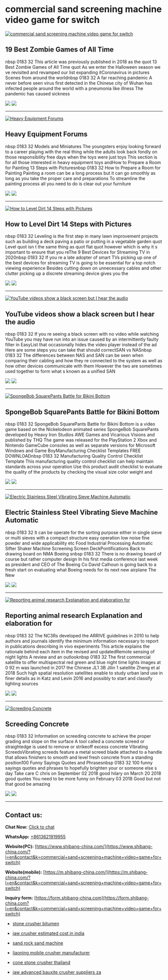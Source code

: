 # commercial sand screening machine video game for switch

<a href="https://swt.shibang-china.com/?l=en&img&k=commercial+sand+screening+machine+video+game+for+switch" target="_blank">![commercial sand screening machine video game for switch](http://static.shibang-china.com/all-800x300/362.jpg)</a>

## 19 Best Zombie Games of All Time
nbsp 0183 32 This article was previously published in 2018 as the quot 13 Best Zombie Games of All Time quot As we enter the Halloween season we ve revisited and revamped our list expanding itCoronavirus in pictures Scenes from around the worldnbsp 0183 32 A far reaching pandemic A never before seen virus first detected in the Chinese city of Wuhan has infected people around the world with a pneumonia like illness The pandemic has caused sickness


<a href="https://whatsapp.shibangsoft.com/WhatsApp.php" target="_blank" title="WhatsApp">![](http://static.shibang-china.com/icon/whatsapp.png)</a> <a href="https://swt.shibang-china.com/?l=en&icon&k=commercial+sand+screening+machine+video+game+for+switch" target="_blank">![](http://static.shibang-china.com/icon/chat-en.png)</a>

---

<a href="https://swt.shibang-china.com/?l=en&img&k=commercial+sand+screening+machine+video+game+for+switch" target="_blank">![Heavy Equipment Forums](http://static.shibang-china.com/all-800x300/282.jpg)</a>

## Heavy Equipment Forums
nbsp 0183 32 Models and Miniatures The youngsters enjoy looking forward to a career playing with the real thing while the adults look back fondly on those responsibility free days when the toys were just toys This section is for all those interested in heavy equipment toys andHow to Prepare a Room for Painting 13 Steps with Picturesnbsp 0183 32 How to Prepare a Room for Painting Painting a room can be a long process but it can go smoothly as long as you take the proper care and preparations To streamline the painting process all you need to do is clear out your furniture


<a href="https://whatsapp.shibangsoft.com/WhatsApp.php" target="_blank" title="WhatsApp">![](http://static.shibang-china.com/icon/whatsapp.png)</a> <a href="https://swt.shibang-china.com/?l=en&icon&k=commercial+sand+screening+machine+video+game+for+switch" target="_blank">![](http://static.shibang-china.com/icon/chat-en.png)</a>

---

<a href="https://swt.shibang-china.com/?l=en&img&k=commercial+sand+screening+machine+video+game+for+switch" target="_blank">![How to Level Dirt 14 Steps with Pictures](http://static.shibang-china.com/all-800x300/1010.jpg)</a>

## How to Level Dirt 14 Steps with Pictures
nbsp 0183 32 Leveling is the first step in many lawn improvement projects such as building a deck paving a patio or putting in a vegetable garden quot Level quot isn t the same thing as quot flat quot however which is why it s important to ensure that you reThe 9 Best Devices for Streaming TV in 2020nbsp 0183 32 If you re a late adopter of smart TVs picking up one of the best devices for streaming TV is going to be essential for a top notch viewing experience Besides cutting down on unnecessary cables and other clutter picking up a discrete streaming device gives you the


<a href="https://whatsapp.shibangsoft.com/WhatsApp.php" target="_blank" title="WhatsApp">![](http://static.shibang-china.com/icon/whatsapp.png)</a> <a href="https://swt.shibang-china.com/?l=en&icon&k=commercial+sand+screening+machine+video+game+for+switch" target="_blank">![](http://static.shibang-china.com/icon/chat-en.png)</a>

---

<a href="https://swt.shibang-china.com/?l=en&img&k=commercial+sand+screening+machine+video+game+for+switch" target="_blank">![YouTube videos show a black screen but I hear the audio](http://static.shibang-china.com/all-800x300/967.jpg)</a>

## YouTube videos show a black screen but I hear the audio
nbsp 0183 32 If you re seeing a black screen with no video while watching YouTube you may have run into an issue caused by an intermittently faulty filter in EasyList that occasionally hides the video player instead of the ad Here are some steps you can take that should correctSAN vs NASnbsp 0183 32 The differences between NAS and SAN can be seen when comparing their cabling and how they re connected to the system as well as how other devices communicate with them However the two are sometimes used together to form what s known as a unified SAN


<a href="https://whatsapp.shibangsoft.com/WhatsApp.php" target="_blank" title="WhatsApp">![](http://static.shibang-china.com/icon/whatsapp.png)</a> <a href="https://swt.shibang-china.com/?l=en&icon&k=commercial+sand+screening+machine+video+game+for+switch" target="_blank">![](http://static.shibang-china.com/icon/chat-en.png)</a>

---

<a href="https://swt.shibang-china.com/?l=en&img&k=commercial+sand+screening+machine+video+game+for+switch" target="_blank">![SpongeBob SquarePants Battle for Bikini Bottom](http://static.shibang-china.com/all-800x300/524.jpg)</a>

## SpongeBob SquarePants Battle for Bikini Bottom
nbsp 0183 32 SpongeBob SquarePants Battle for Bikini Bottom is a video game based on the Nickelodeon animated series SpongeBob SquarePants developed by Heavy Iron Studios AWE Games and Vicarious Visions and published by THQ The game was released for the PlayStation 2 Xbox and Nintendo GameCube consoles as well as separate versions for Microsoft Windows and Game BoyManufacturing Checklist Templates FREE DOWNLOADnbsp 0183 32 Manufacturing Quality Control Checklist Template This manufacturing quality control checklist can help maintain standards across your operation Use this product audit checklist to evaluate the quality of the products by checking the visual size color weight and


<a href="https://whatsapp.shibangsoft.com/WhatsApp.php" target="_blank" title="WhatsApp">![](http://static.shibang-china.com/icon/whatsapp.png)</a> <a href="https://swt.shibang-china.com/?l=en&icon&k=commercial+sand+screening+machine+video+game+for+switch" target="_blank">![](http://static.shibang-china.com/icon/chat-en.png)</a>

---

<a href="https://swt.shibang-china.com/?l=en&img&k=commercial+sand+screening+machine+video+game+for+switch" target="_blank">![Electric Stainless Steel Vibrating Sieve Machine Automatic](http://static.shibang-china.com/all-800x300/1429.jpg)</a>

## Electric Stainless Steel Vibrating Sieve Machine Automatic
nbsp 0183 32 It can be operate for the sorting purpose either in single sieve or multi sieves with a compact structure easy operation low noise fine powder and wide applicability etc Food Industrial Processing Automatic Sifter Shaker Machine Screening Screen DeckPontifications Back to drawing board on NMA Boeing snbsp 0183 32 There is no drawing board of course but rather computer design In his first media conference last week as president and CEO of The Boeing Co David Calhoun is going back to a fresh start on evaluating what Boeing needs for its next new airplane The New


<a href="https://whatsapp.shibangsoft.com/WhatsApp.php" target="_blank" title="WhatsApp">![](http://static.shibang-china.com/icon/whatsapp.png)</a> <a href="https://swt.shibang-china.com/?l=en&icon&k=commercial+sand+screening+machine+video+game+for+switch" target="_blank">![](http://static.shibang-china.com/icon/chat-en.png)</a>

---

<a href="https://swt.shibang-china.com/?l=en&img&k=commercial+sand+screening+machine+video+game+for+switch" target="_blank">![Reporting animal research Explanation and elaboration for](http://static.shibang-china.com/all-800x300/935.jpg)</a>

## Reporting animal research Explanation and elaboration for
nbsp 0183 32 The NC3Rs developed the ARRIVE guidelines in 2010 to help authors and journals identify the minimum information necessary to report in publications describing in vivo experiments This article explains the rationale behind each item in the revised and updatedRemote sensing of night lights A review and an outlooknbsp 0183 32 The first commercial satellite to offer multispectral red green and blue night time lights images at 0 92 m was launched in 2017 the Chinese JL1 3B Jilin 1 satellite Zheng et al 2018 Such high spatial resolution satellites enable to study urban land use in finer details as in Katz and Levin 2016 and possibly to start and classify lighting sources


<a href="https://whatsapp.shibangsoft.com/WhatsApp.php" target="_blank" title="WhatsApp">![](http://static.shibang-china.com/icon/whatsapp.png)</a> <a href="https://swt.shibang-china.com/?l=en&icon&k=commercial+sand+screening+machine+video+game+for+switch" target="_blank">![](http://static.shibang-china.com/icon/chat-en.png)</a>

---

<a href="https://swt.shibang-china.com/?l=en&img&k=commercial+sand+screening+machine+video+game+for+switch" target="_blank">![Screeding Concrete](http://static.shibang-china.com/all-800x300/904.jpg)</a>

## Screeding Concrete
nbsp 0183 32 Information on screeding concrete to achieve the proper grading and slope on the surface A tool called a concrete screed or straightedge is used to remove or strikeoff excess concrete Vibrating ScreedsVibrating screeds feature a metal screed blade attached to a handle that allows finishers to smooth and level fresh concrete from a standing position100 Funny Sayings Quotes and Phrasesnbsp 0183 32 100 funny sayings quotes and phrases to hopefully brighten your or someone else s day Take care C chris on September 02 2018 good hilary on March 20 2018 good quotes You need to be more funny on February 03 2018 Good but not that good be amazing


<a href="https://whatsapp.shibangsoft.com/WhatsApp.php" target="_blank" title="WhatsApp">![](http://static.shibang-china.com/icon/whatsapp.png)</a> <a href="https://swt.shibang-china.com/?l=en&icon&k=commercial+sand+screening+machine+video+game+for+switch" target="_blank">![](http://static.shibang-china.com/icon/chat-en.png)</a>

---
## Contact us:

**Chat Now:** [Click to chat](https://swt.shibang-china.com?l=en&contact&k=commercial+sand+screening+machine+video+game+for+switch)

**WhatsApp:**  [+8613621919955](https://whatsapp.shibangsoft.com/WhatsApp.php)

**Website(PC):** [https://www.shibang-china.com/](https://www.shibang-china.com/?l=en&contact&k=commercial+sand+screening+machine+video+game+for+switch)

**Website(mobile):** [https://m.shibang-china.com/](https://m.shibang-china.com/?l=en&contact&k=commercial+sand+screening+machine+video+game+for+switch)

**Inquiry form:** [https://form.shibang-china.com](https://form.shibang-china.com?l=en&contact&k=commercial+sand+screening+machine+video+game+for+switch)

* [stone crusher bitumen](../165/stone%20crusher%20bitumen.md)

* [jaw crusher estimated cost in india](../167/jaw%20crusher%20estimated%20cost%20in%20india.md)

* [sand rock sand machine](../165/sand%20rock%20sand%20machine.md)

* [liaoning mobile crusher manufacturer](../169/liaoning%20mobile%20crusher%20manufacturer.md)

* [cone stone crusher thailand](../166/cone%20stone%20crusher%20thailand.md)

* [jaw advanced bauxite crusher suppliers za](../161/jaw%20advanced%20bauxite%20crusher%20suppliers%20za.md)
